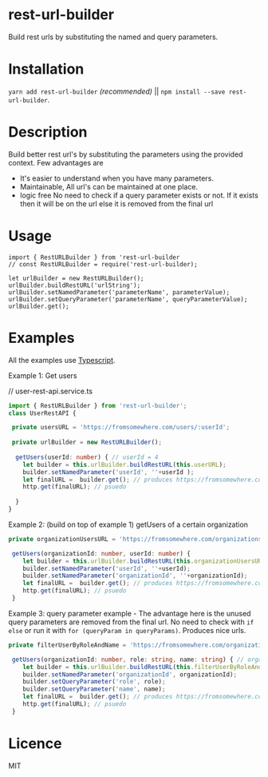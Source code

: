 # rest-url-builder

Build rest urls by substituting the named and  query parameters.

# Installation
`yarn add rest-url-builder` *(recommended)* || `npm install --save rest-url-builder`.

# Description

Build better rest url's by substituting the parameters using the provided context. Few advantages are 
- It's easier to understand when you have many parameters.
- Maintainable, All url's can be maintained at one place.
- logic free No need to check if a query parameter exists or not. If it exists then it will be on the url else it is removed from the final url

# Usage

```
import { RestURLBuilder } from 'rest-url-builder
// const RestURLBuilder = require('rest-url-builder);

let urlBuilder = new RestURLBuilder();
urlBuilder.buildRestURL('urlString');
urlBuilder.setNamedParameter('parameterName', parameterValue);
urlBuilder.setQueryParameter('parameterName', queryParameterValue);
urlBuilder.get();
```

# Examples
All the examples use [Typescript](https://www.typescriptlang.org/).

Example 1: Get users

// user-rest-api.service.ts
```typescript
import { RestURLBuilder } from 'rest-url-builder';
class UserRestAPI {

 private usersURL = 'https://fromsomewhere.com/users/:userId';
 
 private urlBuilder = new RestURLBuilder();
 
  getUsers(userId: number) { // userId = 4
    let builder = this.urlBuilder.buildRestURL(this.userURL);
    builder.setNamedParameter('userId', ''+userId );
    let finalURL =  builder.get(); // produces https://fromsomewhere.com/users/4
    http.get(finalURL); // psuedo 
    
  }
} 
```
Example 2: (build on top of example 1) getUsers of a certain organization
```typescript
private organizationUsersURL = 'https://fromsomewhere.com/organizations/:organizationId/users/:userId';

 getUsers(organizationId: number, userId: number) {
    let builder = this.urlBuilder.buildRestURL(this.organizationUsersURL);
    builder.setNamedParameter('userId', ''+userId); 
    builder.setNamedParameter('organizationId', ''+organizationId);
    let finalURL =  builder.get(); // produces https://fromsomewhere.com/organizations/3/users/110
    http.get(finalURL); // psuedo 
 }

```
Example 3: query parameter example - The advantage here is the unused query parameters are removed from the final url. No need to check with `if else` or run it with `for (queryParam in queryParams)`. Produces nice urls.

```typescript
private filterUserByRoleAndName = 'https://fromsomewhere.com/organizations/:organizationId/users?role=:role&name=:name';

 getUsers(organizationId: number, role: string, name: string) { // organizationId = 3, role ="manager", name=null
    let builder = this.urlBuilder.buildRestURL(this.filterUserByRoleAndName);
    builder.setNamedParameter('organizationId', organizationId);
    builder.setQueryParameter('role', role);
    builder.setQueryParameter('name', name);
    let finalURL =  builder.get(); // produces https://fromsomewhere.com/organizations/3/users?role=manager (since name is null, it will not get appeneded to the url)
    http.get(finalURL); // psuedo 
 }
```

# Licence
MIT

